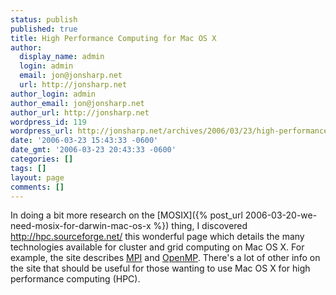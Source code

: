 ```yaml
---
status: publish
published: true
title: High Performance Computing for Mac OS X
author:
  display_name: admin
  login: admin
  email: jon@jonsharp.net
  url: http://jonsharp.net
author_login: admin
author_email: jon@jonsharp.net
author_url: http://jonsharp.net
wordpress_id: 119
wordpress_url: http://jonsharp.net/archives/2006/03/23/high-performance-computing-for-mac-os-x-3/
date: '2006-03-23 15:43:33 -0600'
date_gmt: '2006-03-23 20:43:33 -0600'
categories: []
tags: []
layout: page
comments: []
---
```

In doing a bit more research on the [MOSIX]({% post_url 2006-03-20-we-need-mosix-for-darwin-mac-os-x %}) thing, I discovered http://hpc.sourceforge.net/ this wonderful page</a> which details the many technologies available for cluster and grid computing on Mac OS X.  For example, the site describes [MPI](http://www-unix.mcs.anl.gov/mpi/mpich/) and [OpenMP](http://www.openmp.org/).  There's a lot of other info on the site that should be useful for those wanting to use Mac OS X for high performance computing (HPC).
